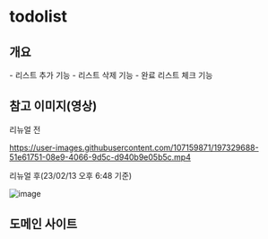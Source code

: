 # todolist

<h2> 개요</h2>
- 리스트 추가 기능
- 리스트 삭제 기능
- 완료 리스트 체크 기능


<h2> 참고 이미지(영상)</h2>
<p> 리뉴얼 전 </p>

https://user-images.githubusercontent.com/107159871/197329688-51e61751-08e9-4066-9d5c-d940b9e05b5c.mp4


<p> 리뉴얼 후(23/02/13 오후 6:48 기준) </p>

![image](https://user-images.githubusercontent.com/107159871/218424870-2cf39e23-0125-41ce-a9a3-e9b10677c9be.png)


<h2> 도메인 사이트</h2>

